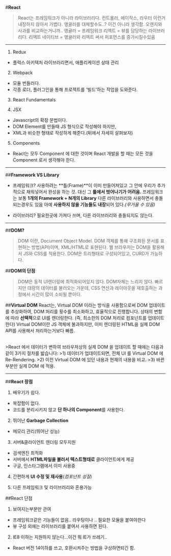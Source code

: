 #**React**


> React는 프레임워크가 아니라 라이브러리다. 컨트롤러, 에이작스, 라우터 이런거 내장하지 않아서 가볍다.
> 앵귤러를 대체할수도..? 이건 아니라 생각함. 오렌지와 사과를 비교하는거니까..
> 앵귤러 = 프레임워크 리엑트 = 뷰를 담당하는
> 라이브러리다. 리액트 네이티브 = 앵귤러와 리엑트 써서 퍼포먼스를 증가시킬수있음


---



1. Redux
  - 플럭스 아키텍처 라이브러리면서, 애플리케이션 상태 관리

2. Webpack
  - 모듈 번들러다.
  - 각종 로더, 플러그인을 통해 프로젝트를 '빌드'하는 작업을 도와준다.

3. React Fundamentals

4. JSX
  - Javascript의 확장 문법이다.
  - DOM Element를 만들때 JS 형식으로 작성해야 하지만,
  - XML과 비슷한 형태로 작성하게 해준다.(뒤에서 자세히 살펴보자)

5. Components
  - React는 모두 Component 에 대한 것이며 React 개발을 할 때는 모든 것을 Component 로서 생각해야 한다.



---


##**Framework VS Library**

- 프레임워크?
 사용하려는 **틀(Frame)**이 이미 만들어져있고
 그 안에 우리가 추가적으로 채워넣어서 완성을 하는 것.
대신 그 **틀에서 벗어나기가 어려움.**
프레임워크는 보통 **1개의 Framework + N개의 Library**
다른 라이브러리와 사용하면서 충돌되는경우도 있음
아예 **사용하지 않을 기능들도 내장**되어 있다.*(무거울 수 있음)*

- 라이브러리?
필요한곳에 가져다 쓰며, 다른 라이브러리와 충돌되지도 않는다.

---


##**DOM?**

>DOM 이란, Document Object Model.
>DOM 객체를 통해 구조화된 문서를 표현하는 방법(API)이며, XML/HTML로 표현된다.
>웹 브라우저는 DOM을 활용해서 JS와 CSS를 적용한다.
>DOM은 트리형태로 구성되어있고, CURD가 가능하다.


##**DOM의 단점**

>DOM은 동적 UI렌더링에 최적화되어있지 않다.
>DOM자체는 느리지 않다. 빠르지만 대량의 데이터를 불러오는 가운데,
>CSS 연산과 레이아웃을 재호출하는 과정에서 시간이 많이 소비될 뿐이다.

##**Virtual DOM**
React는, Virtual DOM 이라는 방식을 사용함으로써
DOM 업데이트를 추상화하여, DOM 처리를 횟수를 최소화하고, 효율적으로 진행합니다.
상태의 변함에 따라 **선택적**으로 UI를 렌더링한다.
(즉, 최소한의 DOM 처리로 컴포넌트를 업데이트한다)
Virtual DOM이란 JS 객체에 불과하지만,
이미 렌더링된 HTML을 실제 DOM API를 사용해서 처리하는거보다 빠름.

<br>
>React 에서 데이터가 변하여 브라우저상의 실제 DOM 을 업데이트 할 때에는 다음과 같이 3가지 절차를 밟습니다:
>1) 데이터가 업데이트되면, 전체 UI 를 Virtual DOM 에 Re-Rendering.
>2) 이전 Virtual DOM 에 있던 내용과 현재의 내용을 비교.
>3) 바뀐 부분만 실제 DOM 에 적용.

<br>



----------




##**React 장점**

1. 배우기가 쉽다.
  - 복잡함이 없다.
  - 코드를 분리시키지 않고 **단 하나의 Component**를 사용한다.

2. 뛰어난 **Garbage Collection**
  - 메모리 관리(뛰어난 성능)

3.  서버&클라이언트 렌더링 모두지원
  - 검색엔진 최적화
  - 서버에서 **HTML파일을 불러서 텍스트형태로** 클라이언트에게 제공
  - 구글, 인스타그램에서 이미 사용중

4.  간편하게 **UI 수정 및 재사용**(*컴포넌트 성질*)

5.  다른 프레임워크 및 라이브러리와 혼용가능


##React 단점

1.  보여지는부분만 관여
  - 프레임워크같은 기능들이 없음.. 라우팅이나 .. 필요한 모듈을 붙여야한다
  - 뷰 구성 외에는 라이브러리를 붙여서 사용하면 된다.

2.  IE8 이하는 지원하지 않는다...이건 뭐 IE가 쓰레기..
  - React 버전 14이하를 쓰고, 호환시켜주는 방법을 구상하면되긴 함.
